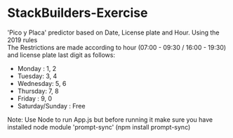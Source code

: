 # StackBuilders-Exercise
'Pico y Placa' predictor based on Date, License plate and Hour. Using the 2019 rules <br/>
The Restrictions are made according to hour (07:00 - 09:30 / 16:00 - 19:30) and license plate last digit as follows: <br/>
- Monday : 1, 2<br/>
- Tuesday: 3, 4<br/>
- Wednesday: 5, 6<br/>
- Thursday: 7, 8<br/>
- Friday : 9, 0<br/>
- Saturday/Sunday : Free
 

Note: Use Node to run App.js but before running it make sure you have installed node module 'prompt-sync'  (npm install prompt-sync)<br/>


